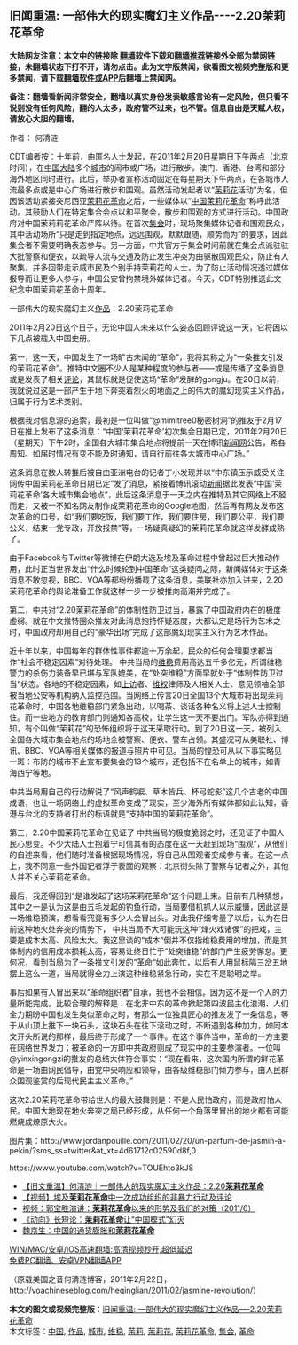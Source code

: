  <h2>旧闻重温: 一部伟大的现实魔幻主义作品----2.20茉莉花革命</h2> <p class="notice"><b>大陆网友注意：本文中的链接除 <a href="https://github.com/bannedbook/fanqiang" >翻墙</a>软件下载和<a href="https://github.com/killgcd/justmysocks/blob/master/README.md">翻墙推荐</a>链接外全部为禁网链接，未翻墙状态下打不开，请勿点击。此为文字版禁闻，欲看图文视频完整版和更多禁闻，请下载<a href="https://github.com/bannedbook/fanqiang">翻墙软件或APP</a>后翻墙上禁闻网。</p><p>备注：翻墙看新闻非常安全，翻墙以真实身份发表敏感言论有一定风险，但只看不说则没有任何风险，翻的人太多，政府管不过来，也不管。信息自由是天赋人权，请放心大胆的翻墙。</b></p>  <div class="entry"> <p>作者： 何清涟</p> <p>CDT编者按：十年前，由匿名人士发起，在2011年2月20日星期日下午两点（北京时间），在<span class='wp_keywordlink_affiliate'><a href="https://www.bannedbook.org/" title="中国" target="_blank">中国</a></span><span class='wp_keywordlink_affiliate'><a href="https://www.bannedbook.org/" title="大陆" target="_blank">大陆</a></span>多个<a href="https://www.bannedbook.org/bnews/tag/%E5%9F%8E%E5%B8%82/" class="st_tag internal_tag" rel="tag" title="标签 城市 下的日志">城市</a>的闹市或广场，进行散步。澳门、香港、台湾和部分海外地区同时进行。此后，举办者宣称活动固定在每星期天下午两点，在各城市人流最多点或是中心广场进行散步和围观。虽然活动发起者以“<a href="https://www.bannedbook.org/bnews/tag/%e8%8c%89%e8%8e%89%e8%8a%b1/" class="st_tag internal_tag" rel="tag" title="标签 茉莉花 下的日志">茉莉花</a>活动”为名，但因该活动紧接突尼西亚<a href="https://www.bannedbook.org/bnews/tag/%e8%8c%89%e8%8e%89%e8%8a%b1%e9%9d%a9%e5%91%bd/" class="st_tag internal_tag" rel="tag" title="标签 茉莉花革命 下的日志">茉莉花革命</a>之后，一些媒体以“<a href="https://www.bannedbook.org/bnews/tag/%E4%B8%AD%E5%9B%BD/" class="st_tag internal_tag" rel="tag" title="标签 中国 下的日志">中国</a><a href="https://www.bannedbook.org/bnews/tag/%e8%8c%89%e8%8e%89/" class="st_tag internal_tag" rel="tag" title="标签 茉莉 下的日志">茉莉</a>花<a href="https://www.bannedbook.org/bnews/tag/%e9%9d%a9%e5%91%bd/" class="st_tag internal_tag" rel="tag" title="标签 革命 下的日志">革命</a>”称呼此活动。其鼓励人们在特定集合会点以和平聚会，散步和围观的方式进行活动。中国政府对中国茉莉莉花革命严阵以待。在首次<a href="https://www.bannedbook.org/bnews/tag/%E9%9B%86%E4%BC%9A/" class="st_tag internal_tag" rel="tag" title="标签 集会 下的日志">集会</a>时，现场聚集媒体记者和围观民众，其中活动场所“只是走到指定地点，远远围观，默默跟随，顺势而为”的要求，因此集会者不需要明确表态参与。另一方面，中共官方于集会时间前就在集会点派驻驻大批警察和便衣，以疏导人流与交通及防止发生冲突为由驱散围观民众，防止有人聚集，并多回带走示威市民及个别手持茉莉花的人士，为了防止活动情况透过媒体报导而让更多人参与，中国公安曾拘禁境外媒体记者。今天，CDT特别推送此文纪念中国茉莉花革命十周年。</p> <p>一部伟大的现实魔幻主义<a href="https://www.bannedbook.org/bnews/tag/%E4%BD%9C%E5%93%81/" class="st_tag internal_tag" rel="tag" title="标签 作品 下的日志">作品</a>：2.20茉莉花革命</p> <p>2011年2月20日这个日子，无论中国人未来以什么姿态回顾评说这一天，它将因以下几点被载入中国史册。</p>  <p>第一，这一天，中国发生了一场旷古未闻的“革命”，我将其称之为“一条推文引发的茉莉花革命”。推特中文圈不少人是某种程度的参与者——或是传播了这条消息或是发表了相关<span class='wp_keywordlink_affiliate'><a href="https://www.bannedbook.org/bnews/comments/" title="新闻评论" target="_blank">评论</a></span>，其鼠标就是促使这场“革命”发酵的gongju。在20日以前，我就说过这是一部产生于地下奔突着烈火的地面之上的伟大的魔幻现实主义作品，归属于行为艺术类别。</p> <p>根据我对信息源的追索，最初是一位叫做“@mimitree0秘密树洞”的推友于2月17日在推上发布了这条消息：“中国‘茉莉花革命’初次集会日期已定，2011年2月20日（星期天）下午2时，全国各大城市集合地点将提前一天在博讯<span class='wp_keywordlink_affiliate'><a href="https://www.bannedbook.org/" title="新闻网">新闻网</a></span>公告，希各周知。如届时情况有变不能及时通知，请自行前往各大城市中心广场。”</p> <p>这条消息在数人转推后被自由亚洲电台的记者丁小发现并以“中东镇压示威受关注网传中国茉莉花革命日期已定”发了消息，紧接着博讯滚动<span class='wp_keywordlink_affiliate'><a href="https://www.bannedbook.org/" title="新闻">新闻</a></span>据此发表“中国‘茉莉花革命’各大城市集会地点”，此后这条消息于一天之内在推特及其它网络上不胫而走，又被一不知名网友制作成茉莉花革命的Google地图，然后再有网友发布这次革命的口号，如“我们要吃饭，我们要工作，我们要住房，我们要公平，我们要公义，结束一党专政，开放报禁”等，一场疑真疑幻的茉莉花革命就这样发酵成熟了。</p> <p>由于Facebook与Twitter等微博在伊朗大选及埃及革命过程中曾起过巨大推动作用，此时正当世界发出“什么时候轮到中国革命”这类疑问之际，新闻媒体对于这条消息不敢忽视，BBC、VOA等都纷纷播载了这条消息，美联社亦加入进来，2.20茉莉花革命的舆论准备工作就这样一步一步被推向高潮并完成了。</p>  <p>第二，中共对“2.20茉莉花革命”的体制性防卫过当，暴露了中国政府内在的极度虚弱。就在中文推特圈众推友对此消息抱持怀疑态度，大都认定是场行为艺术之时，中国政府却用自己的“豪华出场”完成了这部魔幻现实主义行为艺术作品。</p> <p>近十年以来，中国每年的群体性事件都逾十万余起，民众的任何合理要求都当作“社会不稳定因素”对待处理。 中共当局的<a href="https://www.bannedbook.org/bnews/tag/%e7%bb%b4%e7%a8%b3/" class="st_tag internal_tag" rel="tag" title="标签 维稳 下的日志">维稳</a>费用高达五千多亿元，所谓维稳警力的杀伤力装备早已堪与军队媲美，在“处突维稳”方面早就处于“体制性防卫过当”状态。各地的不稳定因素，如<span class='wp_keywordlink_affiliate'><a href="https://www.bannedbook.org/bnews/weiquan/" title="上访" target="_blank">上访</a></span>者、<span class='wp_keywordlink_affiliate'><a href="https://www.bannedbook.org/bnews/weiquan/" title="维权" target="_blank">维权</a></span>律师及人相关人士、意见领袖全部被当地公安等机构纳入监控范围。当网络上传言20日全国13个大城市将出现茉莉花革命时，中国各地维稳部门紧急出动，以喝茶、谈话各种名义将上述人士控制住。而一些地方的教育部门则通知各高校，让学生这一天不要出门。军队亦得到通知，有个叫做“茉莉花”的恐怖组织将于这天采取行动。到了20日这一天，被列入全国各大城市集会地点的场地全被警察、便衣、警车占领。其盛况可从美联社、博讯、BBC、VOA等相关媒体的报道与照片中可见。当局的惶恐可从以下事实略见一斑：布防的城市不止宣布要集会的13个城市，还包括不在名单上的城市，如青海西宁等地。</p> <p> 中共当局用自己的行动解说了“风声鹤唳、草木皆兵、杯弓蛇影”这几个古老的中国成语，也让一场网络上的虚拟革命变成了现实，至少海外所有媒体都如此认知，香港与台北的支持者打出的标语就是“支持中国的茉莉花革命”。</p> <p>第三，2.20中国茉莉花革命在见证了 中共当局的极度脆弱之时，还见证了中国人民心思变。不少大陆人士抱着宁可信其有的态度在这一天赶到现场“围观”，从他们的自述来看，他们随时准备根据现场情况，将自己从围观者变成参与者。在这一点上，我不同意一些外国记者浮于表面的观察：北京街头除了警察与记者之外，其他人并不关心茉莉花革命。</p>  <p>最后，我还得回到“是谁发起了这场茉莉花革命”这个问题上来。目前有几种猜想，其中之一是认为这是由五毛发起的钓鱼行动，当局要借机抓人以示威慑，因此这是一场维稳预演，想看看究竟有多少人会冒出头。对此我仔细考量了以后，认为在目前这种地火处奔突的情势下， 中共当局不大可能玩这种“烽火戏诸侯”的把戏，主要是成本太高、风险太大。我这里谈的“成本“倒并不仅指维稳费用的增加，而是其体制内的信用成本损耗太高，容易让终日忙于“处突维稳”的部门产生疲劳懈怠。更何况，看到当局为了一条推文引发的“革命“如此奔忙，以后有人用鼠标隔三岔五地摆上这么一道，当局就得全力上演这种维稳紧急行动，实在不是聪明之举。</p> <p>事后如果有人冒出来以“革命组织者”自承，我也不会相信。因为这不是一个人的力量所能完成。比较合理的解释是：在北非中东的革命掀起第四波民主化浪潮、人们全力期盼中国也发生类似革命之时，有那么一位独具匠心的推友发了一条信息，等于从山顶上推下一块石头，这块石头在往下滚动之时，不断遇到各种加力，如同本文开头所说的那样，最后终于形成了一个事件。在这个事件当中，革命的一方主要在网络世界发力；被革命的一方即中共政府则成了现实中的主要参演者。一位叫@yinxingongzi的推友的总结大体符合事实：“现在看来，这次国内所谓的鲜花革命是一场由网民倡导，由党中央响应和领导，由各级维稳部门倾力参与，由人民群众围观鉴赏的后现代民主主义革命。”</p> <p>这次2.20茉莉花革命带给世人的最大鼓舞则是：不是人民怕政府，而是政府怕人民。中国大地现在地火奔突之局已经形成，从任何一个角落里冒出的地火都有可能燃烧成燎原大火。</p> <p>图片集：http://www.jordanpouille.com/2011/02/20/un-parfum-de-jasmin-a-pekin/?sms_ss=twitter&amp;at_xt=4d61712c02590d8f,0</p>  <p>https://www.youtube.com/watch?v=TOUEhto3kJ8</p> <ul class='op-related-articles' title='相关阅读'> <li><a href='https://www.bannedbook.org/bnews/baitai/20210221/1490961.html' target='_blank'>【旧文重温】何清涟｜一部伟大的现实魔幻主义作品：2.20<b>茉莉花革命</b></a></li> <li><a href='https://www.bannedbook.org/bnews/renquan/minyun/20190111/1195469.html' target='_blank'>【视频】埃及<b>茉莉花革命</b>中一次成功组织的非暴力行动及评论</a></li> <li><a href='https://www.bannedbook.org/bnews/bannedvideo/20190225/1087223.html' target='_blank'>视频：郭宝胜演讲：<b>茉莉花革命</b>以来的形势及我们的对策（2011/6）</a></li> <li><a href='https://www.bannedbook.org/bnews/baitai/20110327/1021497.html' target='_blank'>&#12298;动向&#12299;长短论&#65306;<b>茉莉花革命</b>让&#8220;中国模式&#8221;幻灭</a></li> <li><a href='https://www.bannedbook.org/bnews/baitai/20110329/1021481.html' target='_blank'>魏京生&#65306;中国的通货膨胀和<b>茉莉花革命</b></a></li> </ul> <p class="texttj"> <a href="https://github.com/bannedbook/fanqiang/wiki/V2ray%E6%9C%BA%E5%9C%BA" target="_blank">WIN/MAC/安卓/iOS高速翻墙:高清视频秒开,超低延迟</a><br/> <a href="https://github.com/bannedbook/fanqiang/wiki/%E7%A6%81%E9%97%BB%E7%BD%91%E5%AE%89%E5%8D%93%E7%BF%BB%E5%A2%99%E6%96%B0%E9%97%BBAPP" target="_blank">免费PC翻墙、安卓VPN翻墙APP</a></p><p>（原载美国之音何清涟博客，2011年2月22日，http://voachineseblog.com/heqinglian/2011/02/jasmine-revolution/）</p><a name='sharetosocial'></a>       <div><b>本文的图文或视频完整版</b>：<a href='https://www.bannedbook.org/bnews/comments/20210221/1491046.html'>旧闻重温: 一部伟大的现实魔幻主义作品&#8212;-2.20茉莉花革命</a></div>  </div><!--END ENTRY--> <div class="postfooter"> <div>本文标签：<a href="https://www.bannedbook.org/bnews/tag/%E4%B8%AD%E5%9B%BD/" rel="tag">中国</a>, <a href="https://www.bannedbook.org/bnews/tag/%E4%BD%9C%E5%93%81/" rel="tag">作品</a>, <a href="https://www.bannedbook.org/bnews/tag/%E5%9F%8E%E5%B8%82/" rel="tag">城市</a>, <a href="https://www.bannedbook.org/bnews/tag/%e7%bb%b4%e7%a8%b3/" rel="tag">维稳</a>, <a href="https://www.bannedbook.org/bnews/tag/%e8%8c%89%e8%8e%89/" rel="tag">茉莉</a>, <a href="https://www.bannedbook.org/bnews/tag/%e8%8c%89%e8%8e%89%e8%8a%b1/" rel="tag">茉莉花</a>, <a href="https://www.bannedbook.org/bnews/tag/%e8%8c%89%e8%8e%89%e8%8a%b1%e9%9d%a9%e5%91%bd/" rel="tag">茉莉花革命</a>, <a href="https://www.bannedbook.org/bnews/tag/%E9%9B%86%E4%BC%9A/" rel="tag">集会</a>, <a href="https://www.bannedbook.org/bnews/tag/%e9%9d%a9%e5%91%bd/" rel="tag">革命</a></div>  </div><!--END POSTFOOTER--> 